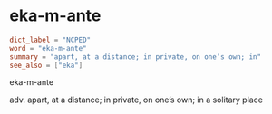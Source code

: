 # eka-m-ante

``` toml
dict_label = "NCPED"
word = "eka-m-ante"
summary = "apart, at a distance; in private, on one’s own; in"
see_also = ["eka"]
```

eka\-m\-ante

adv. apart, at a distance; in private, on one’s own; in a solitary place

